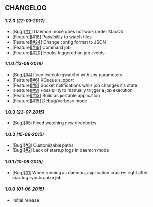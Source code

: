 ## CHANGELOG

#### **1.2.0** _(22-03-2017)_
- [Bug][[#11](https://github.com/gorzechowski/gwatchd/issues/11)] Daemon mode does not work under MacOS
- [Feature][[#18](https://github.com/gorzechowski/gwatchd/issues/18)] Possibility to watch files
- [Feature][[#24](https://github.com/gorzechowski/gwatchd/issues/24)] Change config format to JSON
- [Feature][[#19](https://github.com/gorzechowski/gwatchd/issues/19)] Command job
- [Feature][[#20](https://github.com/gorzechowski/gwatchd/issues/20)] Hooks triggered on job events

#### **1.1.0** _(13-08-2016)_
- [Bug][[#4](https://github.com/gorzechowski/gwatchd/issues/4)] I can execute gwatchd with any parameters
- [Feature][[#6](https://github.com/gorzechowski/gwatchd/issues/6)] KQueue support
- [Feature][[#8](https://github.com/gorzechowski/gwatchd/issues/8)] Socket notifications while job changes it's state
- [Feature][[#9](https://github.com/gorzechowski/gwatchd/issues/9)] Possibility to manually trigger a job execution
- [Feature][[#13](https://github.com/gorzechowski/gwatchd/issues/13)] Build as portable application
- [Feature][[#15](https://github.com/gorzechowski/gwatchd/issues/15)] Debug/Verbose mode

#### **1.0.3** _(23-07-2015)_
- [Bug][[#5](https://github.com/gorzechowski/gwatchd/issues/5)] Fixed watching new directories

#### **1.0.2** _(15-06-2015)_
- [Bug][[#3](https://github.com/gorzechowski/gwatchd/issues/3)] Customizable paths
- [Bug][[#2](https://github.com/gorzechowski/gwatchd/issues/2)] Lack of startup logs in daemon mode

#### **1.0.1** _(10-06-2015)_
- [Bug][[#1](https://github.com/gorzechowski/gwatchd/issues/1)] When running as daemon, application crashes right after starting synchronize job

#### **1.0.0** _(01-06-2015)_
- Initial release 
